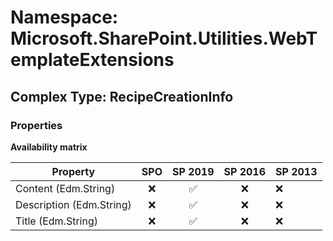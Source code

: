 # Namespace: Microsoft.SharePoint.Utilities.WebTemplateExtensions

## Complex Type: RecipeCreationInfo

### Properties

**Availability matrix**

Property | SPO | SP 2019 | SP 2016 | SP 2013
----------|:---:|:-------:|:-------:|:-------
Content (Edm.String) | ❌ | ✅ | ❌ | ❌
Description (Edm.String) | ❌ | ✅ | ❌ | ❌
Title (Edm.String) | ❌ | ✅ | ❌ | ❌
